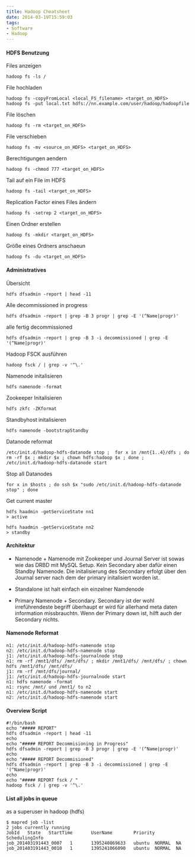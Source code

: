 ```yaml
---
title: Hadoop Cheatsheet
date: 2014-03-19T15:59:03
tags: 
- Software
- Hadoop
---
```


#### HDFS Benutzung

Files anzeigen

    hadoop fs -ls /

File hochladen

    hadoop fs -copyFromLocal <local_FS_filename> <target_on_HDFS>
    hadoop fs -put local.txt hdfs://nn.example.com/user/hadoop/hadoopfile

File löschen

    hadoop fs -rm <target_on_HDFS>

File verschieben

    hadoop fs -mv <source_on_HDFS> <target_on_HDFS>

Berechtigungen aendern

    hadoop fs -chmod 777 <target_on_HDFS>

Tail auf ein File im HDFS

    hadoop fs -tail <target_on_HDFS>

Replication Factor eines Files ändern

    hadoop fs -setrep 2 <target_on_HDFS>

Einen Ordner erstellen

    hadoop fs -mkdir <target_on_HDFS>

Größe eines Ordners anschaeun

    hadoop fs -du <target_on_HDFS>

#### Administratives

Übersicht

    hdfs dfsadmin -report | head -11

Alle decommissioned in progress

    hdfs dfsadmin -report | grep -B 3 progr | grep -E '(^Name|progr)'

alle fertig decommissioned

    hdfs dfsadmin -report | grep -B 3 -i decommissioned | grep -E '(^Name|progr)'

Hadoop FSCK ausführen

    hadoop fsck / | grep -v '^\.'

Namenode initalisieren

    hdfs namenode -format

Zookeeper Initalisieren

    hdfs zkfc -ZKformat

Standbyhost initalisieren

    hdfs namenode -bootstrapStandby

Datanode reformat

    /etc/init.d/hadoop-hdfs-datanode stop ;  for x in /mnt{1..4}/dfs ; do rm -rf $x ; mkdir $x ; chown hdfs:hadoop $x ; done ; /etc/init.d/hadoop-hdfs-datanode start

Stop all Datanodes

    for x in $hosts ; do ssh $x "sudo /etc/init.d/hadoop-hdfs-datanode stop" ; done

Get current master

    hdfs haadmin -getServiceState nn1
    > active

    hdfs haadmin -getServiceState nn2
    > standby

#### Architektur

* Namenode + Namenode mit Zookeeper und Journal Server
  ist sowas wie das DRBD mit MySQL Setup. Kein Secondary aber dafür einen Standby Namenode.
  Die initalisierung des Secondary erfolgt über den Journal server nach dem der
  primary initalisiert worden ist.

* Standalone ist halt einfach ein einzelner Namdenode

* Primary Namenode + Secondary.
  Secondary ist der wohl irreführendeste begriff überhaupt
  er wird für allerhand meta daten information missbrauchtn.
  Wenn der Primary down ist, hilft auch der Secondary nichts.

#### Namenode Reformat

    n1: /etc/init.d/hadoop-hdfs-namenode stop
    n2: /etc/init.d/hadoop-hdfs-namenode stop
    j1: /etc/init.d/hadoop-hdfs-journalnode stop
    n1: rm -rf /mnt1/dfs/ /mnt/dfs/ ; mkdir /mnt1/dfs/ /mnt/dfs/ ; chown hdfs /mnt1/dfs/ /mnt/dfs/
    j1: rm -rf /mnt/dfs/journal/
    j1: /etc/init.d/hadoop-hdfs-journalnode start
    n1: hdfs namenode -format
    n1: rsync /mnt/ und /mnt1/ to n2
    n1: /etc/init.d/hadoop-hdfs-namenode start
    n2: /etc/init.d/hadoop-hdfs-namenode start

#### Overview Script

    #!/bin/bash
    echo "##### REPORT"
    hdfs dfsadmin -report | head -11
    echo
    echo "##### REPORT Decommisioning in Progress"
    hdfs dfsadmin -report | grep -B 3 progr | grep -E '(^Name|progr)'
    echo
    echo "##### REPORT Decommisioned"
    hdfs dfsadmin -report | grep -B 3 -i decommissioned | grep -E '(^Name|progr)'
    echo
    echo "##### REPORT fsck / "
    hadoop fsck / | grep -v '^\.'

#### List all jobs in queue

as a superuser in hadoop (hdfs)

```
$ mapred job -list
2 jobs currently running
JobId   State   StartTime       UserName        Priority        SchedulingInfo
job_201403191443_0007   1       1395240869633   ubuntu  NORMAL  NA
job_201403191443_0010   1       1395241066090   ubuntu  NORMAL  NA
```